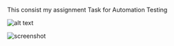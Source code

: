This consist my assignment Task for Automation Testing

![alt text](/Sauce_TestCase/Report1.png)

![screenshot](/Sauce_TestCase/Report2.png)